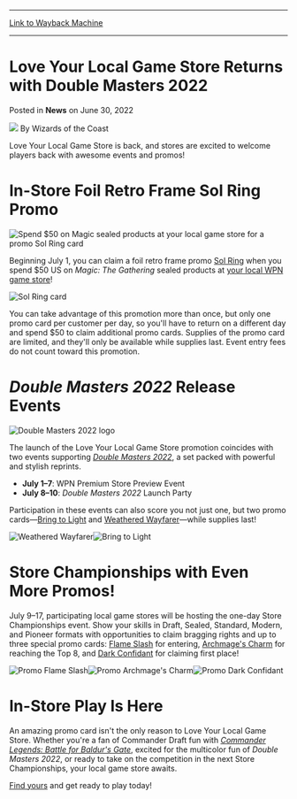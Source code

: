 
---
[Link to Wayback Machine](https://web.archive.org/web/20220630162030/https://magic.wizards.com/en/articles/archive/news/love-your-local-game-store-returns-double-masters-2022-06-30)

[_metadata_:author]:- "Wizards of the Coast"
[_metadata_:description]:- "More promos, more events, and more love for you and your local game store!"
[_metadata_:generator]:- "Drupal 7 (http://drupal.org)"
[_metadata_:node]:- "1595934"
[_metadata_:publish_date]:- "2022-06-30"
[_metadata_:source]:- "div-main-content"
[_metadata_:title]:- "Love Your Local Game Store Returns with Double Masters 2022"
[_metadata_:wayback_capture_timestamp]:- "2022-06-30 16:20:30"
[_metadata_:wayback_raw_url]:- "https://web.archive.org/web/20220630162030id_/https://magic.wizards.com/en/articles/archive/news/love-your-local-game-store-returns-double-masters-2022-06-30"
[_metadata_:wayback_url]:- "https://magic.wizards.com/en/articles/archive/news/love-your-local-game-store-returns-double-masters-2022-06-30"
---


Love Your Local Game Store Returns with Double Masters 2022
===========================================================



 Posted in **News**
 on June 30, 2022 






![](https://media.magic.wizards.com/styles/auth_small/public/images/person/wizards_author.jpg)
By Wizards of the Coast











Love Your Local Game Store is back, and stores are excited to welcome players back with awesome events and promos!


In-Store Foil Retro Frame Sol Ring Promo
========================================


![Spend $50 on Magic sealed products at your local game store for a promo Sol Ring card](https://media.wizards.com/2022/images/daily/en_j6McaZDEhC.jpg)


Beginning July 1, you can claim a foil retro frame promo [Sol Ring](https://gatherer.wizards.com/Pages/Card/Details.aspx?name=Sol+Ring) when you spend $50 US on *Magic: The Gathering* sealed products at [your local WPN game store](https://locator.wizards.com/)!


![Sol Ring card](https://media.wizards.com/2022/wpn/w19/aic5ewwsx2.png)


You can take advantage of this promotion more than once, but only one promo card per customer per day, so you'll have to return on a different day and spend $50 to claim additional promo cards. Supplies of the promo card are limited, and they'll only be available while supplies last. Event entry fees do not count toward this promotion.


*Double Masters 2022* Release Events
====================================


![Double Masters 2022 logo](https://media.wizards.com/2022/images/daily/en_1ZVOMvSnWA.png)


The launch of the Love Your Local Game Store promotion coincides with two events supporting [*Double Masters 2022*](https://magic.wizards.com/en/products/double-masters-2022), a set packed with powerful and stylish reprints.


* **July 1–7**: WPN Premium Store Preview Event
* **July 8–10**: *Double Masters 2022* Launch Party

Participation in these events can also score you not just one, but two promo cards—[Bring to Light](https://gatherer.wizards.com/Pages/Card/Details.aspx?name=Bring+to+Light) and [Weathered Wayfarer](https://gatherer.wizards.com/Pages/Card/Details.aspx?name=Weathered+Wayfarer)—while supplies last!


![Weathered Wayfarer](https://media.wizards.com/2022/images/daily/en_x4YivNdg15.png)![Bring to Light](https://media.wizards.com/2022/images/daily/en_0DBM664vGf.png)


Store Championships with Even More Promos!
==========================================


July 9–17, participating local game stores will be hosting the one-day Store Championships event. Show your skills in Draft, Sealed, Standard, Modern, and Pioneer formats with opportunities to claim bragging rights and up to three special promo cards: [Flame Slash](https://gatherer.wizards.com/Pages/Card/Details.aspx?name=Flame+Slash) for entering, [Archmage's Charm](https://gatherer.wizards.com/Pages/Card/Details.aspx?name=Archmage%27s+Charm) for reaching the Top 8, and [Dark Confidant](https://gatherer.wizards.com/Pages/Card/Details.aspx?name=Dark+Confidant) for claiming first place!


![Promo Flame Slash](https://media.wizards.com/2022/images/daily/en_olkI0DOJKr.png)![Promo Archmage's Charm](https://media.wizards.com/2022/images/daily/en_YdnnCsfK2z.png)![Promo Dark Confidant](https://media.wizards.com/2022/images/daily/en_BbC0CvkdG8.png)


In-Store Play Is Here
=====================


An amazing promo card isn't the only reason to Love Your Local Game Store. Whether you're a fan of Commander Draft fun with [*Commander Legends: Battle for Baldur's Gate*](https://magic.wizards.com/en/products/commander-legends-battle-baldurs-gate), excited for the multicolor fun of *Double Masters 2022*, or ready to take on the competition in the next Store Championships, your local game store awaits.


[Find yours](https://locator.wizards.com/) and get ready to play today!







